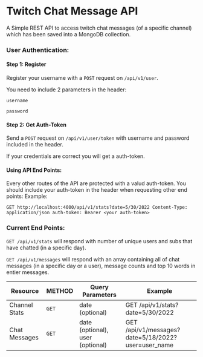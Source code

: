 # Twitch Chat Message API

A Simple REST API to access twitch chat messages (of a specific channel) which has been saved into a MongoDB collection.

### User Authentication:

#### Step 1: Register

Register your username with a `POST` request on `/api/v1/user`.

You need to include 2 parameters in the header:

`username`

`password`

#### Step 2: Get Auth-Token

Send a `POST` request on `/api/v1/user/token` with username and password included in the header.

If your credentials are correct you will get a auth-token.

#### Using API End Points:

Every other routes of the API are protected with a valud auth-token. You should include your auth-token in the header when requesting other end points: Example:

`GET http://localhost:4000/api/v1/stats?date=5/30/2022 Content-Type: application/json auth-token: Bearer <your auth-token>`

### Current End Points:

`GET /api/v1/stats` will respond with number of unique users and subs that have chatted (in a specific day).

`GET /api/v1/messages` will respond with an array containing all of chat messages (in a specific day or a user), message counts and top 10 words in entier messages.

| Resource      | METHOD | Query Parameters                 | Example                                            |
| ------------- | ------ | -------------------------------- | -------------------------------------------------- |
| Channel Stats | `GET`  | date (optional)                  | GET /api/v1/stats?date=5/30/2022                   |
| Chat Messages | `GET`  | date (optional), user (optional) | GET /api/v1/messages?date=5/18/2022?user=user_name |
